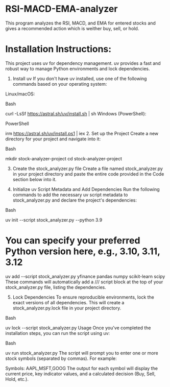 # RSI-MACD-EMA-analyzer

This program analyzes the RSI, MACD, and EMA for entered stocks and gives a recommended action which is weither buy, sell, or hold.

# Installation Instructions:

This project uses uv for dependency management. uv provides a fast and robust way to manage Python environments and lock dependencies.

1. Install uv
If you don't have uv installed, use one of the following commands based on your operating system:

Linux/macOS:

Bash

curl -LsSf https://astral.sh/uv/install.sh | sh
Windows (PowerShell):

PowerShell

irm https://astral.sh/uv/install.ps1 | iex
2. Set up the Project
Create a new directory for your project and navigate into it:

Bash

mkdir stock-analyzer-project
cd stock-analyzer-project

3. Create the stock_analyzer.py file
Create a file named stock_analyzer.py in your project directory and paste the entire code provided in the Code section below into it.

4. Initialize uv Script Metadata and Add Dependencies
Run the following commands to add the necessary uv script metadata to stock_analyzer.py and declare the project's dependencies:

Bash

uv init --script stock_analyzer.py --python 3.9 
# You can specify your preferred Python version here, e.g., 3.10, 3.11, 3.12
uv add --script stock_analyzer.py yfinance pandas numpy scikit-learn scipy
These commands will automatically add a /// script block at the top of your stock_analyzer.py file, listing the dependencies.

5. Lock Dependencies
To ensure reproducible environments, lock the exact versions of all dependencies. This will create a stock_analyzer.py.lock file in your project directory.

Bash

uv lock --script stock_analyzer.py
Usage
Once you've completed the installation steps, you can run the script using uv:

Bash

uv run stock_analyzer.py
The script will prompt you to enter one or more stock symbols (separated by commas). For example:

Symbols: AAPL,MSFT,GOOG
The output for each symbol will display the current price, key indicator values, and a calculated decision (Buy, Sell, Hold, etc.).
